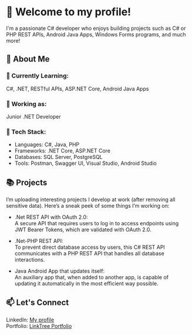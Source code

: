 # 👋 Welcome to my profile!
I'm a passionate C# developer who enjoys building projects such as C# or PHP REST APIs, Android Java Apps, Windows Forms programs, and much more!
## 🚀 About Me
### 🌱 Currently Learning:
C#, .NET, RESTful APIs, ASP.NET Core, Android Java Apps
### 💼 Working as:
Junior .NET Developer
### 🔧 Tech Stack:
- Languages: C#, Java, PHP
- Frameworks: .NET Core, ASP.NET Core
- Databases: SQL Server, PostgreSQL
- Tools: Postman, Swagger UI, Visual Studio, Android Studio
## 📚 Projects
I’m uploading interesting projects I develop at work (after removing all sensitive data). Here’s a sneak peek of some things I’m working on:
- .Net REST API with OAuth 2.0:\
  A secure API that requires users to log in to access endpoints using JWT Bearer Tokens, which are validated with OAuth 2.0.

- .Net-PHP REST API:\
  To prevent direct database access by users, this C# REST API communicates with a PHP REST API that handles all database interactions.

- Java Android App that updates itself:\
  An auxiliary app that, when added to another app, is capable of updating it automatically in the most efficient way possible.

## 📫 Let's Connect
LinkedIn: [My profile](https://www.linkedin.com/in/luis-miguel-s%C3%A1nchez-967024326/)\
Portfolio: [LinkTree Portfolio](https://linktr.ee/luismiguelsanchez)
